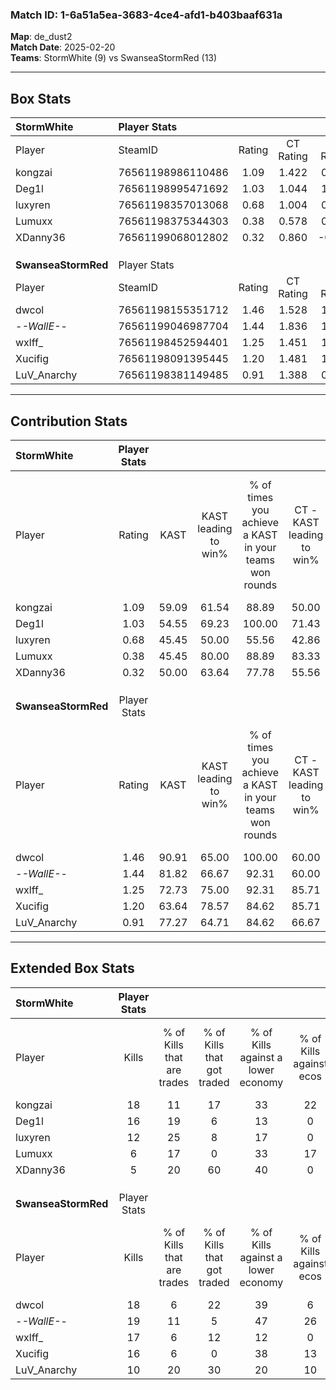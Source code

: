 ### Match ID: 1-6a51a5ea-3683-4ce4-afd1-b403baaf631a  
**Map**: de_dust2  
**Match Date**: 2025-02-20  
**Teams**: StormWhite (9) vs SwanseaStormRed (13)  

---  

## Box Stats  

| **StormWhite**      | Player Stats      |        |           |          |       |      |       |         |        |      |     |
| :- | :- | :-: | :-: | :-: | :-: | :-: | :-: | :-: | :-: | :-: | :-: |
| Player              | SteamID           | Rating | CT Rating | T Rating | KAST  | ADR  | Kills | Assists | Deaths | K/D  | HS% |
| kongzai             | 76561198986110486 |  1.09  |   1.422   |  0.842   | 59.09 | 76.4 |  18   |    1    |   15   | 1.20 | 55  |
| Deg1l               | 76561198995471692 |  1.03  |   1.044   |  1.145   | 54.55 | 80.1 |  16   |    6    |   14   | 1.14 | 31  |
| luxyren             | 76561198357013068 |  0.68  |   1.004   |  0.348   | 45.45 | 59.6 |  12   |    3    |   16   | 0.75 | 66  |
| Lumuxx              | 76561198375344303 |  0.38  |   0.578   |  0.296   | 45.45 | 50.5 |   6   |    5    |   18   | 0.33 | 83  |
| XDanny36            | 76561199068012802 |  0.32  |   0.860   |  -0.229  | 50.00 | 27.3 |   5   |    4    |   17   | 0.29 | 40  |
|                     |                   |        |           |          |       |      |       |         |        |      |     |
|                     |                   |        |           |          |       |      |       |         |        |      |     |
|                     |                   |        |           |          |       |      |       |         |        |      |     |
| **SwanseaStormRed** | Player Stats      |        |           |          |       |      |       |         |        |      |     |
| Player              | SteamID           | Rating | CT Rating | T Rating | KAST  | ADR  | Kills | Assists | Deaths | K/D  | HS% |
| dwcol               | 76561198155351712 |  1.46  |   1.528   |  1.440   | 90.91 | 78.8 |  18   |    3    |   10   | 1.80 | 50  |
| -_-WallE-_-         | 76561199046987704 |  1.44  |   1.836   |  1.215   | 81.82 | 91.2 |  19   |    3    |   11   | 1.73 | 63  |
| wxlff_              | 76561198452594401 |  1.25  |   1.451   |  1.180   | 72.73 | 90.6 |  17   |    4    |   13   | 1.31 | 64  |
| Xucifig             | 76561198091395445 |  1.20  |   1.481   |  1.010   | 63.64 | 90.3 |  16   |    5    |   11   | 1.45 | 50  |
| LuV_Anarchy         | 76561198381149485 |  0.91  |   1.388   |  0.621   | 77.27 | 47.1 |  10   |    6    |   12   | 0.83 | 40  |
---  

## Contribution Stats  

| **StormWhite**      | Player Stats |       |                      |                                                        |                           |                                                             |                          |                                                            |
| :- | :-: | :-: | :-: | :-: | :-: | :-: | :-: | :-: |
| Player              |    Rating    | KAST  | KAST leading to win% | % of times you achieve a KAST in your teams won rounds | CT - KAST leading to win% | CT - % of times you achieve a KAST in your teams won rounds | T - KAST leading to win% | T - % of times you achieve a KAST in your teams won rounds |
| kongzai             |     1.09     | 59.09 |        61.54         |                         88.89                          |           50.00           |                            80.00                            |          80.00           |                           100.00                           |
| Deg1l               |     1.03     | 54.55 |        69.23         |                         100.00                         |           71.43           |                           100.00                            |          66.67           |                           100.00                           |
| luxyren             |     0.68     | 45.45 |        50.00         |                         55.56                          |           42.86           |                            60.00                            |          66.67           |                           50.00                            |
| Lumuxx              |     0.38     | 45.45 |        80.00         |                         88.89                          |           83.33           |                           100.00                            |          75.00           |                           75.00                            |
| XDanny36            |     0.32     | 50.00 |        63.64         |                         77.78                          |           55.56           |                           100.00                            |          100.00          |                           50.00                            |
|                     |              |       |                      |                                                        |                           |                                                             |                          |                                                            |
|                     |              |       |                      |                                                        |                           |                                                             |                          |                                                            |
|                     |              |       |                      |                                                        |                           |                                                             |                          |                                                            |
| **SwanseaStormRed** | Player Stats |       |                      |                                                        |                           |                                                             |                          |                                                            |
| Player              |    Rating    | KAST  | KAST leading to win% | % of times you achieve a KAST in your teams won rounds | CT - KAST leading to win% | CT - % of times you achieve a KAST in your teams won rounds | T - KAST leading to win% | T - % of times you achieve a KAST in your teams won rounds |
| dwcol               |     1.46     | 90.91 |        65.00         |                         100.00                         |           60.00           |                           100.00                            |          70.00           |                           100.00                           |
| -_-WallE-_-         |     1.44     | 81.82 |        66.67         |                         92.31                          |           60.00           |                           100.00                            |          75.00           |                           85.71                            |
| wxlff_              |     1.25     | 72.73 |        75.00         |                         92.31                          |           85.71           |                           100.00                            |          66.67           |                           85.71                            |
| Xucifig             |     1.20     | 63.64 |        78.57         |                         84.62                          |           85.71           |                           100.00                            |          71.43           |                           71.43                            |
| LuV_Anarchy         |     0.91     | 77.27 |        64.71         |                         84.62                          |           66.67           |                           100.00                            |          62.50           |                           71.43                            |
---  

## Extended Box Stats  

| **StormWhite**      | Player Stats |                            |                            |                                    |                         |                              |                                 |        |                             |                                     |                          |                               |                            |
| :- | :-: | :-: | :-: | :-: | :-: | :-: | :-: | :-: | :-: | :-: | :-: | :-: | :-: |
| Player              |    Kills     | % of Kills that are trades | % of Kills that got traded | % of Kills against a lower economy | % of Kills against ecos | % of Kills that are flawless | % of Kills that are close duels | Deaths | % of Deaths that get traded | % of Deaths against a lower economy | % of Deaths against ecos | % of Deaths that are flawless | % of Deaths that are close |
| kongzai             |      18      |             11             |             17             |                 33                 |           22            |              72              |                0                |   15   |             20              |                 27                  |            0             |              73               |             0              |
| Deg1l               |      16      |             19             |             6              |                 13                 |            0            |              63              |                0                |   14   |              7              |                 21                  |            0             |              79               |             0              |
| luxyren             |      12      |             25             |             8              |                 17                 |            0            |              50              |                0                |   16   |              6              |                 25                  |            6             |              81               |             0              |
| Lumuxx              |      6       |             17             |             0              |                 33                 |           17            |              50              |               17                |   18   |             17              |                 22                  |            6             |              56               |             11             |
| XDanny36            |      5       |             20             |             60             |                 40                 |            0            |              20              |               20                |   17   |             12              |                 24                  |            6             |              71               |             0              |
|                     |              |                            |                            |                                    |                         |                              |                                 |        |                             |                                     |                          |                               |                            |
|                     |              |                            |                            |                                    |                         |                              |                                 |        |                             |                                     |                          |                               |                            |
|                     |              |                            |                            |                                    |                         |                              |                                 |        |                             |                                     |                          |                               |                            |
| **SwanseaStormRed** | Player Stats |                            |                            |                                    |                         |                              |                                 |        |                             |                                     |                          |                               |                            |
| Player              |    Kills     | % of Kills that are trades | % of Kills that got traded | % of Kills against a lower economy | % of Kills against ecos | % of Kills that are flawless | % of Kills that are close duels | Deaths | % of Deaths that get traded | % of Deaths against a lower economy | % of Deaths against ecos | % of Deaths that are flawless | % of Deaths that are close |
| dwcol               |      18      |             6              |             22             |                 39                 |            6            |              44              |                6                |   10   |             10              |                 20                  |            10            |              70               |             10             |
| -_-WallE-_-         |      19      |             11             |             5              |                 47                 |           26            |              68              |                5                |   11   |             18              |                 27                  |            9             |              36               |             0              |
| wxlff_              |      17      |             6              |             12             |                 12                 |            0            |              94              |                0                |   13   |             15              |                 23                  |            8             |              69               |             0              |
| Xucifig             |      16      |             6              |             0              |                 38                 |           13            |              75              |                0                |   11   |              9              |                 18                  |            9             |              45               |             9              |
| LuV_Anarchy         |      10      |             20             |             30             |                 20                 |           10            |              90              |                0                |   12   |             17              |                 25                  |            8             |              75               |             0              |
